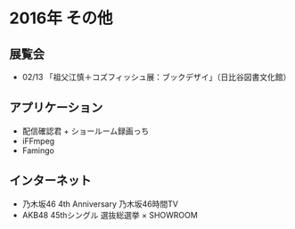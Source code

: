 # 2016年 その他

## 展覧会

- 02/13 「祖父江慎＋コズフィッシュ展：ブックデザイ」（日比谷図書文化館）



## アプリケーション

- 配信確認君 + ショールーム録画っち
- iFFmpeg
- Famingo 



## インターネット

- 乃木坂46 4th Anniversary 乃木坂46時間TV
- AKB48 45thシングル 選抜総選挙 × SHOWROOM